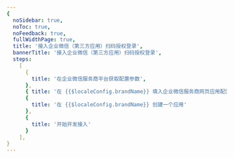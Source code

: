 ```yaml
---
{
  noSidebar: true,
  noToc: true,
  noFeedback: true,
  fullWidthPage: true,
  title: '接入企业微信（第三方应用）扫码授权登录',
  bannerTitle: '接入企业微信（第三方应用）扫码授权登录',
  steps:
    [
      {
        title: '在企业微信服务商平台获取配置参数',
      },
      { title: '在 {{$localeConfig.brandName}} 填入企业微信服务商网页应用配置' },
      {
        title: '在 {{$localeConfig.brandName}} 创建一个应用'
      },
      {
        title: '开始开发接入'
      }
    ],
}
---
```


<IntegrationDetail backLink="/en/guides/connections/social"/>
